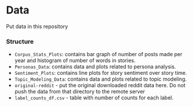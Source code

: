 # Data

Put data in this repository

### Structure

- `Corpus_Stats_Plots`: contains bar graph of number of posts made per year and histogram of number of words in stories.
- `Personas_Data`: contains data and plots related to persona analysis.
- `Sentiment_Plots`: contains line plots for story sentiment over story time.
- `Topic_Modeling_Data`: contains data and plots related to topic modeling.
- `original-reddit` - put the original downloaded reddit data here. Do not push the data from that directory to the remote server
- `label_counts_df.csv` - table with number of counts for each label.
